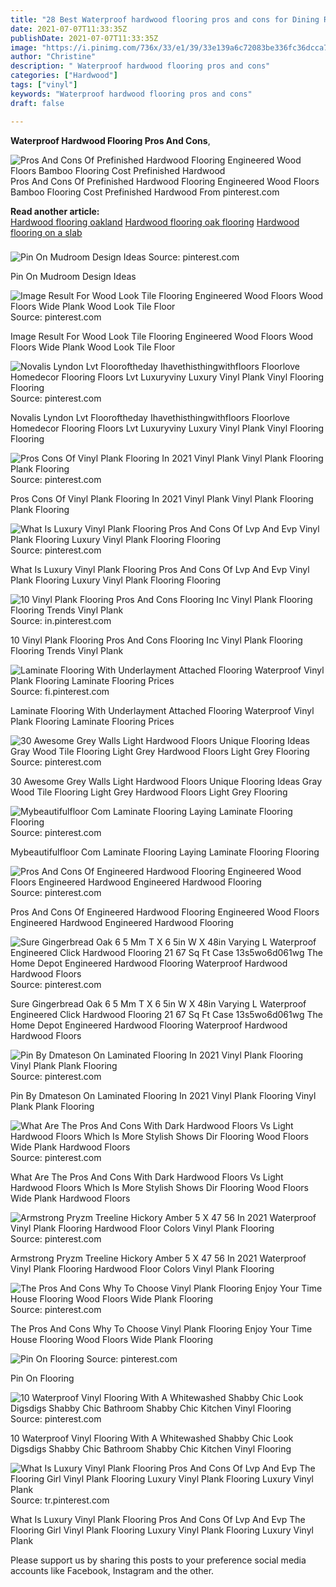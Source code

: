 ```yaml
---
title: "28 Best Waterproof hardwood flooring pros and cons for Dining Room"
date: 2021-07-07T11:33:35Z
publishDate: 2021-07-07T11:33:35Z
image: "https://i.pinimg.com/736x/33/e1/39/33e139a6c72083be336fc36dcca739d2.jpg"
author: "Christine"
description: " Waterproof hardwood flooring pros and cons"
categories: ["Hardwood"]
tags: ["vinyl"]
keywords: "Waterproof hardwood flooring pros and cons"
draft: false

---
```

<!-- Head tag Code -->
**Waterproof Hardwood Flooring Pros And Cons**, 

![Pros And Cons Of Prefinished Hardwood Flooring Engineered Wood Floors Bamboo Flooring Cost Prefinished Hardwood](https://i.pinimg.com/originals/26/27/e6/2627e686071e6ec58218615a54a79062.png "Pros And Cons Of Prefinished Hardwood Flooring Engineered Wood Floors Bamboo Flooring Cost Prefinished Hardwood")
Pros And Cons Of Prefinished Hardwood Flooring Engineered Wood Floors Bamboo Flooring Cost Prefinished Hardwood From pinterest.com

**Read another article:**  
[Hardwood flooring oakland](/hardwood-flooring-oakland/)
[Hardwood flooring oak flooring](/hardwood-flooring-oak-flooring/)
[Hardwood flooring on a slab](/hardwood-flooring-on-a-slab/)




### 

 


![Pin On Mudroom Design Ideas](https://i.pinimg.com/originals/88/75/d0/8875d0ec4710d2d14d531a3a200a826c.png "Pin On Mudroom Design Ideas")
Source: pinterest.com

Pin On Mudroom Design Ideas  

![Image Result For Wood Look Tile Flooring Engineered Wood Floors Wood Floors Wide Plank Wood Look Tile Floor](https://i.pinimg.com/originals/1f/ca/22/1fca22072c724f1f20dd814cd9bf8dae.jpg "Image Result For Wood Look Tile Flooring Engineered Wood Floors Wood Floors Wide Plank Wood Look Tile Floor")
Source: pinterest.com

Image Result For Wood Look Tile Flooring Engineered Wood Floors Wood Floors Wide Plank Wood Look Tile Floor  

![Novalis Lyndon Lvt Flooroftheday Ihavethisthingwithfloors Floorlove Homedecor Flooring Floors Lvt Luxuryviny Luxury Vinyl Plank Vinyl Flooring Flooring](https://i.pinimg.com/originals/b8/47/e3/b847e35da30a4d25724f53b81f03f391.png "Novalis Lyndon Lvt Flooroftheday Ihavethisthingwithfloors Floorlove Homedecor Flooring Floors Lvt Luxuryviny Luxury Vinyl Plank Vinyl Flooring Flooring")
Source: pinterest.com

Novalis Lyndon Lvt Flooroftheday Ihavethisthingwithfloors Floorlove Homedecor Flooring Floors Lvt Luxuryviny Luxury Vinyl Plank Vinyl Flooring Flooring  

![Pros Cons Of Vinyl Plank Flooring In 2021 Vinyl Plank Vinyl Plank Flooring Plank Flooring](https://i.pinimg.com/736x/dd/f4/47/ddf447551d54ca4b93ee73141922ddef.jpg "Pros Cons Of Vinyl Plank Flooring In 2021 Vinyl Plank Vinyl Plank Flooring Plank Flooring")
Source: pinterest.com

Pros Cons Of Vinyl Plank Flooring In 2021 Vinyl Plank Vinyl Plank Flooring Plank Flooring  

![What Is Luxury Vinyl Plank Flooring Pros And Cons Of Lvp And Evp Vinyl Plank Flooring Luxury Vinyl Plank Flooring Flooring](https://i.pinimg.com/originals/84/d1/f2/84d1f237755ca268f3e2baa2224953dc.jpg "What Is Luxury Vinyl Plank Flooring Pros And Cons Of Lvp And Evp Vinyl Plank Flooring Luxury Vinyl Plank Flooring Flooring")
Source: pinterest.com

What Is Luxury Vinyl Plank Flooring Pros And Cons Of Lvp And Evp Vinyl Plank Flooring Luxury Vinyl Plank Flooring Flooring  

![10 Vinyl Plank Flooring Pros And Cons Flooring Inc Vinyl Plank Flooring Flooring Trends Vinyl Plank](https://i.pinimg.com/originals/a5/3f/42/a53f425cb4f2a47bdc0cf13b920f3980.png "10 Vinyl Plank Flooring Pros And Cons Flooring Inc Vinyl Plank Flooring Flooring Trends Vinyl Plank")
Source: in.pinterest.com

10 Vinyl Plank Flooring Pros And Cons Flooring Inc Vinyl Plank Flooring Flooring Trends Vinyl Plank  

![Laminate Flooring With Underlayment Attached Flooring Waterproof Vinyl Plank Flooring Laminate Flooring Prices](https://i.pinimg.com/originals/1e/5c/c5/1e5cc56a2effe97d8270a8106f16e7b3.jpg "Laminate Flooring With Underlayment Attached Flooring Waterproof Vinyl Plank Flooring Laminate Flooring Prices")
Source: fi.pinterest.com

Laminate Flooring With Underlayment Attached Flooring Waterproof Vinyl Plank Flooring Laminate Flooring Prices  

![30 Awesome Grey Walls Light Hardwood Floors Unique Flooring Ideas Gray Wood Tile Flooring Light Grey Hardwood Floors Light Grey Flooring](https://i.pinimg.com/736x/3f/10/60/3f106041f4ce89aa4b2587f7eebe9fba.jpg "30 Awesome Grey Walls Light Hardwood Floors Unique Flooring Ideas Gray Wood Tile Flooring Light Grey Hardwood Floors Light Grey Flooring")
Source: pinterest.com

30 Awesome Grey Walls Light Hardwood Floors Unique Flooring Ideas Gray Wood Tile Flooring Light Grey Hardwood Floors Light Grey Flooring  

![Mybeautifulfloor Com Laminate Flooring Laying Laminate Flooring Flooring](https://i.pinimg.com/originals/05/76/02/057602be487555e45a53b30cbac428a6.png "Mybeautifulfloor Com Laminate Flooring Laying Laminate Flooring Flooring")
Source: pinterest.com

Mybeautifulfloor Com Laminate Flooring Laying Laminate Flooring Flooring  

![Pros And Cons Of Engineered Hardwood Flooring Engineered Wood Floors Engineered Hardwood Engineered Hardwood Flooring](https://i.pinimg.com/originals/45/1c/d9/451cd9ffcda370fc65717ef2a592a8f6.png "Pros And Cons Of Engineered Hardwood Flooring Engineered Wood Floors Engineered Hardwood Engineered Hardwood Flooring")
Source: pinterest.com

Pros And Cons Of Engineered Hardwood Flooring Engineered Wood Floors Engineered Hardwood Engineered Hardwood Flooring  

![Sure Gingerbread Oak 6 5 Mm T X 6 5in W X 48in Varying L Waterproof Engineered Click Hardwood Flooring 21 67 Sq Ft Case 13s5wo6d061wg The Home Depot Engineered Hardwood Flooring Waterproof Hardwood Hardwood Floors](https://i.pinimg.com/originals/e2/2a/31/e22a31e92ea6b684e6a53091e6cc33af.jpg "Sure Gingerbread Oak 6 5 Mm T X 6 5in W X 48in Varying L Waterproof Engineered Click Hardwood Flooring 21 67 Sq Ft Case 13s5wo6d061wg The Home Depot Engineered Hardwood Flooring Waterproof Hardwood Hardwood Floors")
Source: pinterest.com

Sure Gingerbread Oak 6 5 Mm T X 6 5in W X 48in Varying L Waterproof Engineered Click Hardwood Flooring 21 67 Sq Ft Case 13s5wo6d061wg The Home Depot Engineered Hardwood Flooring Waterproof Hardwood Hardwood Floors  

![Pin By Dmateson On Laminated Flooring In 2021 Vinyl Plank Flooring Vinyl Plank Plank Flooring](https://i.pinimg.com/474x/41/e8/83/41e883e44c6460417c8cb2ea5baa435c.jpg "Pin By Dmateson On Laminated Flooring In 2021 Vinyl Plank Flooring Vinyl Plank Plank Flooring")
Source: pinterest.com

Pin By Dmateson On Laminated Flooring In 2021 Vinyl Plank Flooring Vinyl Plank Plank Flooring  

![What Are The Pros And Cons With Dark Hardwood Floors Vs Light Hardwood Floors Which Is More Stylish Shows Dir Flooring Wood Floors Wide Plank Hardwood Floors](https://i.pinimg.com/736x/cf/90/f2/cf90f29736a79c7ebfb8c195324e6e7f--light-hardwood-floors-dark-hardwood.jpg "What Are The Pros And Cons With Dark Hardwood Floors Vs Light Hardwood Floors Which Is More Stylish Shows Dir Flooring Wood Floors Wide Plank Hardwood Floors")
Source: pinterest.com

What Are The Pros And Cons With Dark Hardwood Floors Vs Light Hardwood Floors Which Is More Stylish Shows Dir Flooring Wood Floors Wide Plank Hardwood Floors  

![Armstrong Pryzm Treeline Hickory Amber 5 X 47 56 In 2021 Waterproof Vinyl Plank Flooring Hardwood Floor Colors Vinyl Plank Flooring](https://i.pinimg.com/originals/f5/fd/f7/f5fdf7c71d10c31d95403f425ea56cec.jpg "Armstrong Pryzm Treeline Hickory Amber 5 X 47 56 In 2021 Waterproof Vinyl Plank Flooring Hardwood Floor Colors Vinyl Plank Flooring")
Source: pinterest.com

Armstrong Pryzm Treeline Hickory Amber 5 X 47 56 In 2021 Waterproof Vinyl Plank Flooring Hardwood Floor Colors Vinyl Plank Flooring  

![The Pros And Cons Why To Choose Vinyl Plank Flooring Enjoy Your Time House Flooring Wood Floors Wide Plank Flooring](https://i.pinimg.com/originals/c4/54/e9/c454e9a219222462d9b8a04fbea5c2f6.jpg "The Pros And Cons Why To Choose Vinyl Plank Flooring Enjoy Your Time House Flooring Wood Floors Wide Plank Flooring")
Source: pinterest.com

The Pros And Cons Why To Choose Vinyl Plank Flooring Enjoy Your Time House Flooring Wood Floors Wide Plank Flooring  

![Pin On Flooring](https://i.pinimg.com/originals/f6/22/ee/f622ee5eaa0da72a7281a43f8c7cf25d.jpg "Pin On Flooring")
Source: pinterest.com

Pin On Flooring  

![10 Waterproof Vinyl Flooring With A Whitewashed Shabby Chic Look Digsdigs Shabby Chic Bathroom Shabby Chic Kitchen Vinyl Flooring](https://i.pinimg.com/originals/a5/80/3e/a5803e2b77c49b48898f746f6a84fd87.jpg "10 Waterproof Vinyl Flooring With A Whitewashed Shabby Chic Look Digsdigs Shabby Chic Bathroom Shabby Chic Kitchen Vinyl Flooring")
Source: pinterest.com

10 Waterproof Vinyl Flooring With A Whitewashed Shabby Chic Look Digsdigs Shabby Chic Bathroom Shabby Chic Kitchen Vinyl Flooring  

![What Is Luxury Vinyl Plank Flooring Pros And Cons Of Lvp And Evp The Flooring Girl Vinyl Plank Flooring Luxury Vinyl Plank Flooring Luxury Vinyl Plank](https://i.pinimg.com/736x/33/e1/39/33e139a6c72083be336fc36dcca739d2.jpg "What Is Luxury Vinyl Plank Flooring Pros And Cons Of Lvp And Evp The Flooring Girl Vinyl Plank Flooring Luxury Vinyl Plank Flooring Luxury Vinyl Plank")
Source: tr.pinterest.com

What Is Luxury Vinyl Plank Flooring Pros And Cons Of Lvp And Evp The Flooring Girl Vinyl Plank Flooring Luxury Vinyl Plank Flooring Luxury Vinyl Plank  

Please support us by sharing this posts to your preference social media accounts like Facebook, Instagram and the other.

